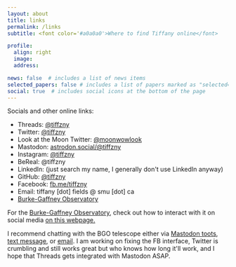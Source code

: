 ```yaml
---
layout: about
title: links
permalink: /links
subtitle: <font color='#a0a0a0'>Where to find Tiffany online</font>

profile:
  align: right
  image: 
  address: 

news: false  # includes a list of news items
selected_papers: false # includes a list of papers marked as "selected={true}"
social: true  # includes social icons at the bottom of the page
---
```


Socials and other online links:

* Threads: [@tiffzny](https://www.threads.net/@tiffzny)
* Twitter: [@tiffzny](https://twitter.com/tiffzny)
* Look at the Moon Twitter: [@moonwowlook](https://twitter.com/moonwowlook)
* Mastodon: [astrodon.social/@tiffzny](https://astrodon.social/@tiffzny)<a rel="me" href="https://astrodon.social/@tiffzny"></a>
* Instagram: [@tiffzny](https://instagram.com/tiffzny)
* BeReal: @tiffzny
* LinkedIn: (just search my name, I generally don't use LinkedIn anyway)
* GitHub: [@tiffzny](https://github.com/tiffzny)
* Facebook: [fb.me/tiffzny](https://fb.me/tiffzny)
* Email: tiffany [dot] fields @ smu [dot] ca
* [Burke-Gaffney Observatory](https://observatory.smu.ca)


For the [Burke-Gaffney Observatory](https://observatory.smu.ca), check out how to interact with it on social media [on this webpage.](https://observatory.smu.ca/bgo-useme/howto)

I recommend chatting with the BGO telescope either via [Mastodon toots](https://observatory.smu.ca/bgo-useme/mastodon-help), [text message](https://observatory.smu.ca/bgo-useme/text-help), or [email](https://observatory.smu.ca/bgo-useme/email-help). I am working on fixing the FB interface, Twitter is crumbling and still works great but who knows how long it'll work, and I hope that Threads gets integrated with Mastodon ASAP.